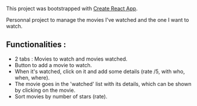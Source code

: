 This project was bootstrapped with [Create React App](https://github.com/facebookincubator/create-react-app).

Personnal project to manage the movies I've watched and the one I want to watch.

## Functionalities :

- 2 tabs : Movies to watch and movies watched.
- Button to add a movie to watch.
- When it's watched, click on it and add some details (rate /5, with who, when, where).
- The movie goes in the 'watched' list with its details, which can be shown by clicking on the movie.
- Sort movies by number of stars (rate).